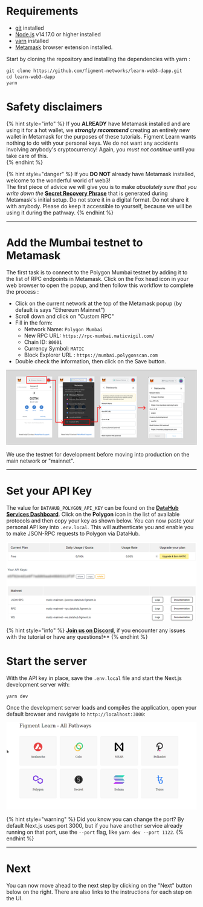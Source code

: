 # Requirements

* [git](https://git-scm.com/book/en/v2/Getting-Started-Installing-Git) installed
* [Node.js](https://nodejs.org/) v14.17.0 or higher installed
* [yarn](https://yarnpkg.com/getting-started/install) installed
* [Metamask](https://metamask.io/) browser extension installed. 

Start by cloning the repository and installing the dependencies with yarn :

```text
git clone https://github.com/figment-networks/learn-web3-dapp.git
cd learn-web3-dapp
yarn
```

# Safety disclaimers

{% hint style="info" %}
If you **ALREADY** have Metamask installed and are using it for a hot wallet, we _**strongly recommend**_ creating an entirely new wallet in Metamask for the purposes of these tutorials. Figment Learn wants nothing to do with your personal keys. We do not want any accidents involving anybody's cryptocurrency! Again, you _must not continue_ until you take care of this.  
{% endhint %}

{% hint style="danger" %}
If you **DO NOT** already have Metamask installed, welcome to the wonderful world of web3!   
The first piece of advice we will give you is to make _absolutely sure that you write down the_ [**Secret Recovery Phrase**](https://community.metamask.io/t/what-is-a-secret-recovery-phrase-and-how-to-keep-your-crypto-wallet-secure/3440) that is generated during Metamask's initial setup. Do not store it in a digital format. Do not share it with anybody. Please do keep it accessible to yourself, because we will be using it during the pathway. 
{% endhint %}

-------------------------------------

# Add the Mumbai testnet to Metamask

The first task is to connect to the Polygon Mumbai testnet by adding it to the list of RPC endpoints in Metamask. Click on the Fox head icon in your web browser to open the popup, and then follow this workflow to complete the process :

* Click on the current network at the top of the Metamask popup (by default is says "Ethereum Mainnet")
* Scroll down and click on "Custom RPC"
* Fill in the form:
  * Network Name: `Polygon Mumbai`
  * New RPC URL: `https://rpc-mumbai.maticvigil.com/`
  * Chain ID: `80001`
  * Currency Symbol: `MATIC`
  * Block Explorer URL : `https://mumbai.polygonscan.com`
* Double check the information, then click on the Save button.

![](../../../.gitbook/assets/add_mumbai.png)

We use the testnet for development before moving into production on the main network or "mainnet".

-------------------------------------

# Set your API Key

The value for `DATAHUB_POLYGON_API_KEY` can be found on the [**DataHub Services Dashboard**](https://datahub.figment.io/services/Polygon). Click on the **Polygon** icon in the list of available protocols and then copy your key as shown below. You can now paste your personal API key into `.env.local`. This will authenticate you and enable you to make JSON-RPC requests to Polygon via DataHub.

![](../../../.gitbook/assets/pathways/polygon/polygon-setup.gif)

{% hint style="info" %}
[**Join us on Discord**](https://discord.gg/fszyM7K), if you encounter any issues with the tutorial or have any questions!**
{% endhint %}


# Start the server

With the API key in place, save the `.env.local` file and start the Next.js development server with:

```text
yarn dev
```

Once the development server loads and compiles the application, open your default browser and navigate to `http://localhost:3000`:

![](../../../.gitbook/assets/pathway-home.gif)

{% hint style="warning" %}
Did you know you can change the port? By default Next.js uses port 3000, but if you have another service already running on that port, use the `--port` flag, like `yarn dev --port 1122`.
{% endhint %}

-------------------------------------

# Next

You can now move ahead to the next step by clicking on the "Next" button below on the right. There are also links to the instructions for each step on the UI.
